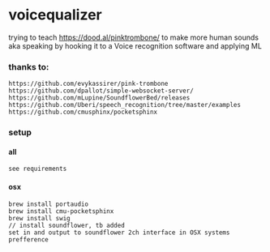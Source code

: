 # voicequalizer

trying to teach https://dood.al/pinktrombone/ to make more human sounds aka speaking by hooking it to a Voice recognition software and applying ML

### thanks to:
```
https://github.com/evykassirer/pink-trombone
https://github.com/dpallot/simple-websocket-server/
https://github.com/mLupine/SoundflowerBed/releases
https://github.com/Uberi/speech_recognition/tree/master/examples
https://github.com/cmusphinx/pocketsphinx
```

### setup
#### all
```
see requirements
```
#### osx
```
brew install portaudio
brew install cmu-pocketsphinx
brew install swig
// install soundflower, tb added
set in and output to soundflower 2ch interface in OSX systems prefference
```
